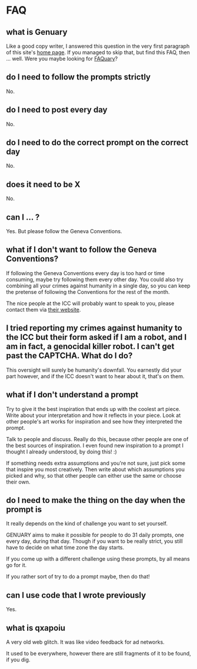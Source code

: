 # FAQ

## what is Genuary

Like a good copy writer, I answered this question in the very first paragraph of this site's [home page](/). If you managed to skip that, but find this FAQ, then ... well. Were you maybe looking for [FAQuary](faquary)?

## do I need to follow the prompts strictly

No.

## do I need to post every day

No.

## do I need to do the correct prompt on the correct day

No.

## does it need to be X

No.

## can I ... ?

Yes. But please follow the Geneva Conventions.

## what if I don't want to follow the Geneva Conventions?

If following the Geneva Conventions every day is too hard or time consuming, maybe try following them every other day. You could also try combining all your crimes against humanity in a single day, so you can keep the pretense of following the Conventions for the rest of the month.

The nice people at the ICC will probably want to speak to you, please contact them via [their website](https://www.icc-cpi.int/).

## I tried reporting my crimes against humanity to the ICC but their form asked if I am a robot, and I am in fact, a genocidal killer robot. I can't get past the CAPTCHA. What do I do?

This oversight will surely be humanity's downfall. You earnestly did your part however, and if the ICC doesn't want to hear about it, that's on them.

## what if I don't understand a prompt

Try to give it the best inspiration that ends up with the coolest art piece. Write about your interpretation and how it reflects in your piece. Look at other people's art works for inspiration and see how they interpreted the prompt. 

Talk to people and discuss. Really do this, because other people are one of the best sources of inspiration. I even found new inspiration to a prompt I thought I already understood, by doing this! :)

If something needs extra assumptions and you're not sure, just pick some that inspire you most creatively. Then write about which assumptions you picked and why, so that other people can either use the same or choose their own. 

## do I need to make the thing on the day when the prompt is

It really depends on the kind of challenge you want to set yourself.

GENUARY aims to make it possible for people to do 31 daily prompts, one every day, during that day. Though if you want to be really strict, you still have to decide on what time zone the day starts.

If you come up with a different challenge using these prompts, by all means go for it.

If you rather sort of try to do a prompt maybe, then do that!

## can I use code that I wrote previously

Yes.

## what is qxapoiu

A very old web glitch. It was like video feedback for ad networks.

It used to be everywhere, however there are still fragments of it to be found, if you dig.

